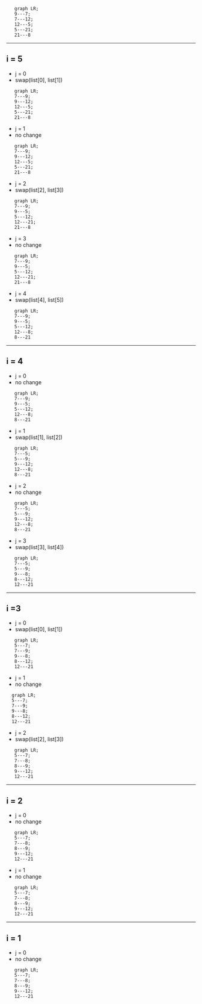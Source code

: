 ```mermaid
   graph LR;
   9---7;
   7---12;
   12---5;
   5---21;
   21---8
 ```
 ---
 ## i = 5
 
 - j = 0
 - swap(list[0], list[1])
 
```mermaid
   graph LR;
   7---9;
   9---12;
   12---5;
   5---21;
   21---8
 ```

 - j = 1
 - no change
 
```mermaid
   graph LR;
   7---9;
   9---12;
   12---5;
   5---21;
   21---8
 ```
 
 - j = 2
 - swap(list[2], list[3])
 
```mermaid
   graph LR;
   7---9;
   9---5;
   5---12;
   12---21;
   21---8
 ```
 
 - j = 3
 - no change
 
```mermaid
   graph LR;
   7---9;
   9---5;
   5---12;
   12---21;
   21---8
 ```
 
 - j = 4
 - swap(list[4], list[5])
 
```mermaid
   graph LR;
   7---9;
   9---5;
   5---12;
   12---8;
   8---21
 ```
---
## i = 4

 - j = 0
 - no change
 
```mermaid
   graph LR;
   7---9;
   9---5;
   5---12;
   12---8;
   8---21
 ```
 
 - j = 1
 - swap(list[1], list[2])
 
```mermaid
   graph LR;
   7---5;
   5---9;
   9---12;
   12---8;
   8---21
 ```
 
 - j = 2
 - no change
 
```mermaid
   graph LR;
   7---5;
   5---9;
   9---12;
   12---8;
   8---21
 ```
 
 - j = 3
 - swap(list[3], list[4])
 
```mermaid
   graph LR;
   7---5;
   5---9;
   9---8;
   8---12;
   12---21
 ```
 ---
 ## i =3
 - j = 0
 - swap(list[0], list[1])
 
```mermaid
   graph LR;
   5---7;
   7---9;
   9---8;
   8---12;
   12---21
 ```
 
 - j = 1
 - no change
 
 ```mermaid
   graph LR;
   5---7;
   7---9;
   9---8;
   8---12;
   12---21
 ```
 
 - j = 2
 - swap(list[2], list[3])
 
```mermaid
   graph LR;
   5---7;
   7---8;
   8---9;
   9---12;
   12---21
 ```
 ---
 ## i = 2
 
 - j = 0
 - no change
 
```mermaid
   graph LR;
   5---7;
   7---8;
   8---9;
   9---12;
   12---21
 ```
 - j = 1
 - no change
 
```mermaid
   graph LR;
   5---7;
   7---8;
   8---9;
   9---12;
   12---21
 ```
 ---
  ## i = 1
 
 - j = 0
 - no change
 
```mermaid
   graph LR;
   5---7;
   7---8;
   8---9;
   9---12;
   12---21
 ```
 
